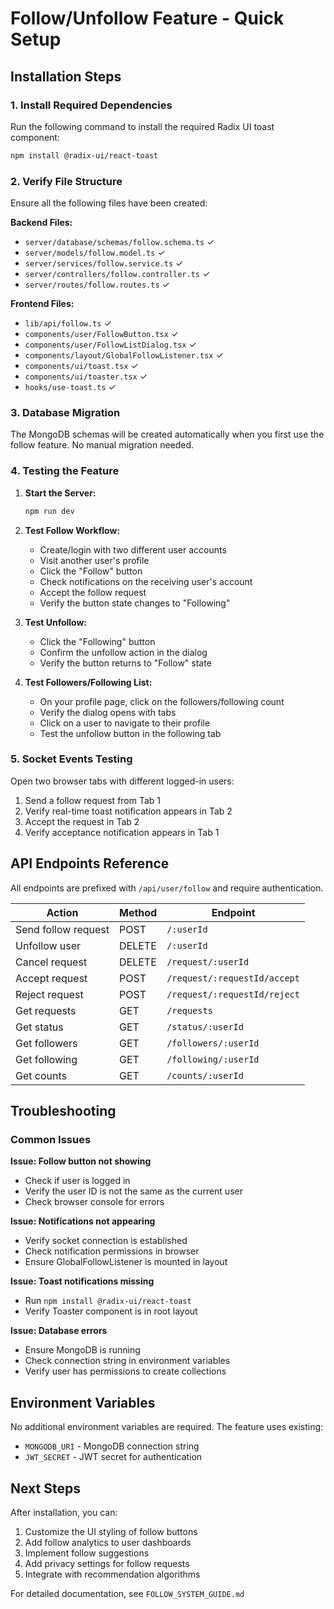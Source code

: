 # Follow/Unfollow Feature - Quick Setup

## Installation Steps

### 1. Install Required Dependencies

Run the following command to install the required Radix UI toast component:

```bash
npm install @radix-ui/react-toast
```

### 2. Verify File Structure

Ensure all the following files have been created:

**Backend Files:**
- `server/database/schemas/follow.schema.ts` ✓
- `server/models/follow.model.ts` ✓
- `server/services/follow.service.ts` ✓
- `server/controllers/follow.controller.ts` ✓
- `server/routes/follow.routes.ts` ✓

**Frontend Files:**
- `lib/api/follow.ts` ✓
- `components/user/FollowButton.tsx` ✓
- `components/user/FollowListDialog.tsx` ✓
- `components/layout/GlobalFollowListener.tsx` ✓
- `components/ui/toast.tsx` ✓
- `components/ui/toaster.tsx` ✓
- `hooks/use-toast.ts` ✓

### 3. Database Migration

The MongoDB schemas will be created automatically when you first use the follow feature. No manual migration needed.

### 4. Testing the Feature

1. **Start the Server:**
   ```bash
   npm run dev
   ```

2. **Test Follow Workflow:**
   - Create/login with two different user accounts
   - Visit another user's profile
   - Click the "Follow" button
   - Check notifications on the receiving user's account
   - Accept the follow request
   - Verify the button state changes to "Following"

3. **Test Unfollow:**
   - Click the "Following" button
   - Confirm the unfollow action in the dialog
   - Verify the button returns to "Follow" state

4. **Test Followers/Following List:**
   - On your profile page, click on the followers/following count
   - Verify the dialog opens with tabs
   - Click on a user to navigate to their profile
   - Test the unfollow button in the following tab

### 5. Socket Events Testing

Open two browser tabs with different logged-in users:
1. Send a follow request from Tab 1
2. Verify real-time toast notification appears in Tab 2
3. Accept the request in Tab 2
4. Verify acceptance notification appears in Tab 1

## API Endpoints Reference

All endpoints are prefixed with `/api/user/follow` and require authentication.

| Action | Method | Endpoint |
|--------|--------|----------|
| Send follow request | POST | `/:userId` |
| Unfollow user | DELETE | `/:userId` |
| Cancel request | DELETE | `/request/:userId` |
| Accept request | POST | `/request/:requestId/accept` |
| Reject request | POST | `/request/:requestId/reject` |
| Get requests | GET | `/requests` |
| Get status | GET | `/status/:userId` |
| Get followers | GET | `/followers/:userId` |
| Get following | GET | `/following/:userId` |
| Get counts | GET | `/counts/:userId` |

## Troubleshooting

### Common Issues

**Issue: Follow button not showing**
- Check if user is logged in
- Verify the user ID is not the same as the current user
- Check browser console for errors

**Issue: Notifications not appearing**
- Verify socket connection is established
- Check notification permissions in browser
- Ensure GlobalFollowListener is mounted in layout

**Issue: Toast notifications missing**
- Run `npm install @radix-ui/react-toast`
- Verify Toaster component is in root layout

**Issue: Database errors**
- Ensure MongoDB is running
- Check connection string in environment variables
- Verify user has permissions to create collections

## Environment Variables

No additional environment variables are required. The feature uses existing:
- `MONGODB_URI` - MongoDB connection string
- `JWT_SECRET` - JWT secret for authentication

## Next Steps

After installation, you can:
1. Customize the UI styling of follow buttons
2. Add follow analytics to user dashboards
3. Implement follow suggestions
4. Add privacy settings for follow requests
5. Integrate with recommendation algorithms

For detailed documentation, see `FOLLOW_SYSTEM_GUIDE.md`







